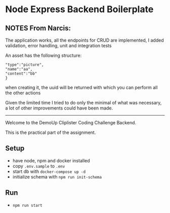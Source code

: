 # Node Express Backend Boilerplate

## NOTES From Narcis:
The application works, all the endpoints for CRUD are implemented, I added validation, error handling, unit and integration tests

An asset has the following structure:
```{
"type":"picture",
"name":"aa",
"content":"bb"
}
```
when creating it, the uuid will be returned with which you can perform all the other actions

Given the limited time I tried to do only the minimal of what was necessary, a lot of other improvements could have been made.

--------------------------------


Welcome to the DemoUp Cliplister Coding Challenge Backend. 

This is the practical part of the assignment. 

## Setup
* have node, npm and docker installed
* copy `.env.sample` to `.env`
* start db with `docker-compose up -d`
* initialize schema with `npm run init-schema`
  
## Run
* `npm run start` 
